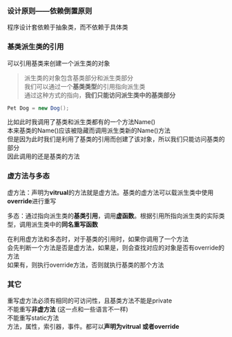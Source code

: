 ### 设计原则——依赖倒置原则  
程序设计套依赖于抽象类，而不依赖于具体类  

### 基类派生类的引用 
可以引用基类来创建一个派生类的对象  
>派生类的对象包含基类部分和派生类部分  
>我们可以通过一个**基类类型**的引用指向派生类  
>通过这种方式的指向，**我们只能访问派生类中的基类部分**
```C#
Pet Dog = new Dog();
```

比如此时我调用了基类和派生类都有的一个方法Name()  
本来基类的Name()应该被隐藏而调用派生类新的Name()方法  
但是因为此时我们是利用了基类的引用而创建了该对象，所以我们只能访问基类的部分  
因此调用的还是基类的方法  

### 虚方法与多态  
虚方法：声明为**vitrual**的方法就是虚方法。基类的虚方法可以载派生类中使用**override**进行重写  

多态：通过指向派生类的**基类引用**，调用**虚函数**。根据引用所指向派生类的实际类型，调用派生类中的**同名重写函数**  

在利用虚方法和多态时，对于基类的引用时，如果你调用了一个方法  
会先判断一个方法是否是虚方法，如果是，则会查找对应的对象是否有override的方法  
如果有，则执行override方法，否则就执行基类的那个方法  

### 其它
重写虚方法必须有相同的可访问性，且基类方法不能是private  
不能重写**非虚方法** (这一点和一些语言不一样)  
不能重写static方法  
方法，属性，索引器，事件。都可以**声明为vitrual 或者override**  
